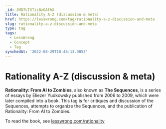 ```yaml
---
_id: JMD7LTXTisBzGAfhX
title: Rationality A-Z (discussion & meta)
href: https://lesswrong.com/tag/rationality-a-z-discussion-and-meta
slug: rationality-a-z-discussion-and-meta
type: tag
tags:
  - LessWrong
  - Concept
  - Tag
synchedAt: '2022-08-29T10:48:13.905Z'
---
```


# Rationality A-Z (discussion & meta)

**Rationality: From AI to Zombies**, also known as **The Sequences**, is a series of essays by Eliezer Yudkowsky published from 2006 to 2009, which were later compiled into a book. This tag is for critiques and discussion of the Sequences, attempts to organize the Sequences, and the publication of Rationality: From AI to Zombies.

To read the book, see [lesswrong.com/rationality](https://lesswrong.com/rationality)
